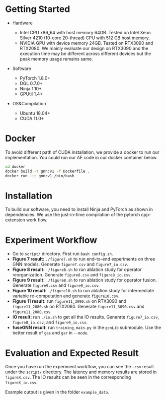 # Getting Started

- Hardware

  - Intel CPU x86_64 with host memory 64GB. Tested on Intel Xeon Silver 4210 (10-core 20-thread) CPU with 512 GB host memory.
  - NVIDIA GPU with device memory 24GB. Tested on RTX3090 and RTX2080. We mainly evaluate our design on RTX3090 and the execution time may be different across different devices but the peak memory usage remains same.

- Software

  - PyTorch 1.8.0+
  - DGL 0.7.0+
  - Ninja 1.10+
  - GPUtil 1.4+

- OS&Compilation
  - Ubuntu 18.04+
  - CUDA 11.0+

# Docker

To avoid different path of CUDA installation, we provide a docker to run our implementation. You could run our AE code in our docker container below.

```bash
cd docker
docker build -t gnn:v1 -f Dockerfile .
docker run -it gnn:v1 /bin/bash
```

# Installation

To build our software, you need to install Ninja and PyTorch as shown in dependencies.
We use the just-in-time compilation of the pytorch cpp-extension work flow.

# Experiment Workflow

- Go to `script/` directory.
  First run `bash config.sh`.
- **Figure 7 result:** `./figure7.sh` to run end-to-end experiments on three GNN models. Generate `figure7.csv` and `figure7_io.csv`.
- **Figure 8 result:** `./figure8.sh` to run ablation study for operator reorganization. Generate `figure8.csv` and `figure8_io.csv`.
- **Figure 9 result:** `./figure8.sh` to run ablation study for operator fusion. Generate `figure9.csv` and `figure9_io.csv`.
- **Figure 10 result:** `./figure10.sh` to run ablation study for intermediate variable re-computation and generate `figure10.csv`.
- **Figure 11 result:** run `figure11_3090.sh` on RTX3090 and `figure11_2080.sh` on RTX2080. Generate `figure11_3090.csv` and `figure11_2080.csv`.
- **IO result:** run `./io.sh` to get all the IO results. Generate `figure7_io.csv`, `figure8_io.csv`, and `figure9_io.csv`.
- **fuseGNN result:** run `training_main.py` in the `gcnLib` submodule. Use the better result of `gas` and `gar` in `--mode`.

# Evaluation and Expected Result

Once you have run the experiment workflow, you can see the `.csv` result under the `script/` directory. The latency and memory results are stored in `figureX.csv`. The IO results can be seen in the corresponding `figureX_io.csv`.

Example output is given in the folder `example_data`.
